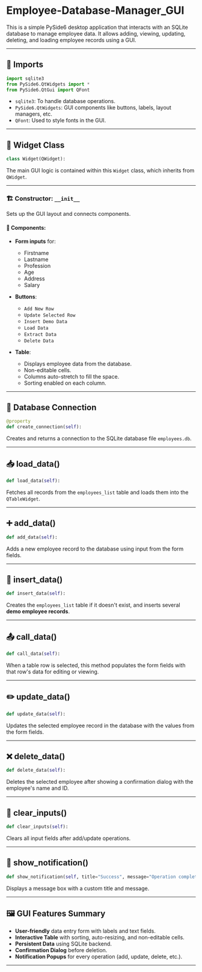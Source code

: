 # Employee-Database-Manager_GUI
This is a simple PySide6 desktop application that interacts with an SQLite database to manage employee data. It allows adding, viewing, updating, deleting, and loading employee records using a GUI.

---

## 📁 Imports

```python
import sqlite3
from PySide6.QtWidgets import *
from PySide6.QtGui import QFont
```

- `sqlite3`: To handle database operations.
- `PySide6.QtWidgets`: GUI components like buttons, labels, layout managers, etc.
- `QFont`: Used to style fonts in the GUI.

---

## 🧱 Widget Class

```python
class Widget(QWidget):
```

The main GUI logic is contained within this `Widget` class, which inherits from `QWidget`.

---

### 🏗️ Constructor: `__init__`

Sets up the GUI layout and connects components.

#### 📌 Components:

- **Form inputs** for:
  - Firstname
  - Lastname
  - Profession
  - Age
  - Address
  - Salary

- **Buttons**:
  - `Add New Row`
  - `Update Selected Row`
  - `Insert Demo Data`
  - `Load Data`
  - `Extract Data`
  - `Delete Data`

- **Table**:
  - Displays employee data from the database.
  - Non-editable cells.
  - Columns auto-stretch to fill the space.
  - Sorting enabled on each column.

---

## 🔌 Database Connection

```python
@property
def create_connection(self):
```

Creates and returns a connection to the SQLite database file `employees.db`.

---

## 📥 load_data()

```python
def load_data(self):
```

Fetches all records from the `employees_list` table and loads them into the `QTableWidget`.

---

## ➕ add_data()

```python
def add_data(self):
```

Adds a new employee record to the database using input from the form fields.

---

## 🧪 insert_data()

```python
def insert_data(self):
```

Creates the `employees_list` table if it doesn't exist, and inserts several **demo employee records**.

---

## 📤 call_data()

```python
def call_data(self):
```

When a table row is selected, this method populates the form fields with that row's data for editing or viewing.

---

## ✏️ update_data()

```python
def update_data(self):
```

Updates the selected employee record in the database with the values from the form fields.

---

## ❌ delete_data()

```python
def delete_data(self):
```

Deletes the selected employee after showing a confirmation dialog with the employee's name and ID.

---

## 🧹 clear_inputs()

```python
def clear_inputs(self):
```

Clears all input fields after add/update operations.

---

## 🔔 show_notification()

```python
def show_notification(self, title="Success", message="Operation completed successfully!"):
```

Displays a message box with a custom title and message.

---

## 🖼️ GUI Features Summary

- **User-friendly** data entry form with labels and text fields.
- **Interactive Table** with sorting, auto-resizing, and non-editable cells.
- **Persistent Data** using SQLite backend.
- **Confirmation Dialog** before deletion.
- **Notification Popups** for every operation (add, update, delete, etc.).

---
